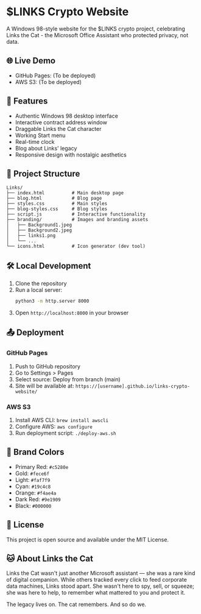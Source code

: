 # $LINKS Crypto Website

A Windows 98-style website for the $LINKS crypto project, celebrating Links the Cat - the Microsoft Office Assistant who protected privacy, not data.

## 🌐 Live Demo
- GitHub Pages: (To be deployed)
- AWS S3: (To be deployed)

## 🚀 Features
- Authentic Windows 98 desktop interface
- Interactive contract address window
- Draggable Links the Cat character
- Working Start menu
- Real-time clock
- Blog about Links' legacy
- Responsive design with nostalgic aesthetics

## 📁 Project Structure
```
Links/
├── index.html          # Main desktop page
├── blog.html           # Blog page
├── styles.css          # Main styles
├── blog-styles.css     # Blog styles
├── script.js           # Interactive functionality
├── branding/           # Images and branding assets
│   ├── Background1.jpeg
│   ├── Background2.jpeg
│   ├── links1.png
│   └── ...
└── icons.html          # Icon generator (dev tool)
```

## 🛠️ Local Development
1. Clone the repository
2. Run a local server:
   ```bash
   python3 -m http.server 8000
   ```
3. Open `http://localhost:8000` in your browser

## 📤 Deployment

### GitHub Pages
1. Push to GitHub repository
2. Go to Settings > Pages
3. Select source: Deploy from branch (main)
4. Site will be available at: `https://[username].github.io/links-crypto-website/`

### AWS S3
1. Install AWS CLI: `brew install awscli`
2. Configure AWS: `aws configure`
3. Run deployment script: `./deploy-aws.sh`

## 🎨 Brand Colors
- Primary Red: `#c5280e`
- Gold: `#fece6f`
- Light: `#faf7f9`
- Cyan: `#19c4c8`
- Orange: `#f4ae4a`
- Dark Red: `#9e1909`
- Black: `#000000`

## 📝 License
This project is open source and available under the MIT License.

## 🐱 About Links the Cat
Links the Cat wasn't just another Microsoft assistant — she was a rare kind of digital companion. While others tracked every click to feed corporate data machines, Links stood apart. She wasn't here to spy, sell, or squeeze; she was here to help, to remember what mattered to you and protect it.

The legacy lives on. The cat remembers. And so do we.